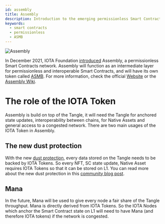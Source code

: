 ```yaml
---
id: assembly
title: Assembly
description: Introduction to the emerging permissionless Smart Contracts network
keywords:
  - smart contracts
  - permissionless
  - ASMB
---
```


![Assembly](/img/learn/future/assembly.png 'Click to see the full-size image.')

In December 2021, IOTA Foundation [introduced](https://blog.assembly.sc/announcing-assembly-and-the-asmb-token/) Assembly, a permissionless Smart Contracts network. Assembly will function as an intermediate layer for permissionless and interoperable Smart Contracts, and will have its own token called [ASMB](https://assembly.sc/token).
For more information, check the official [Website](https://assembly.sc) or the [Assembly Wiki](https://wiki.assembly.com).

# The role of the IOTA Token

Assembly is build on top of the Tangle, it will need the Tangle for anchored state updates, interoperability between chains, for Native Assets and general access to a congested network. There are two main usages of the IOTA Token in Assembly.

## The new dust protection

With the new [dust protection](https://github.com/muXxer/protocol-rfcs/blob/master/text/0032-dust-protection/0032-dust-protection.md), every data stored on the Tangle needs to be backed by IOTA Tokens. So every NFT, SC state update, Native Asset requires IOTA Tokens so that it can be stored on L1. You can read more about the new dust protection in this [community blog post](https://medium.com/@wernerderchamp/dust-protection-on-the-iota-network-an-eli12-d8ca567a2d36).

## Mana

In the future, Mana will be used to give every node a fair share of the Tangle throughput. Mana is directly derived from IOTA Tokens.
So the IOTA Nodes which anchor the Smart Contract state on L1 will need to have Mana (and therefore IOTA tokens) if the network is congested.
